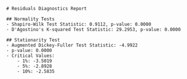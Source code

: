 
    # Residuals Diagnostics Report

    ## Normality Tests
    - Shapiro-Wilk Test Statistic: 0.9112, p-value: 0.0000
    - D'Agostino's K-squared Test Statistic: 29.2953, p-value: 0.0000

    ## Stationarity Test
    - Augmented Dickey-Fuller Test Statistic: -4.9922
    - p-value: 0.0000
    - Critical Values:
        - 1%: -3.5019
        - 5%: -2.8928
        - 10%: -2.5835
    